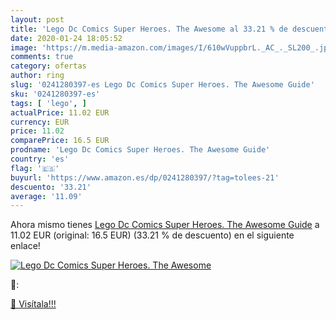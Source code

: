 ```yaml
---
layout: post
title: 'Lego Dc Comics Super Heroes. The Awesome al 33.21 % de descuento'
date: 2020-01-24 18:05:52
image: 'https://m.media-amazon.com/images/I/610wVuppbrL._AC_._SL200_.jpg'
comments: true
category: ofertas
author: ring
slug: '0241280397-es Lego Dc Comics Super Heroes. The Awesome Guide'
sku: '0241280397-es'
tags: [ 'lego', ]
actualPrice: 11.02 EUR
currency: EUR
price: 11.02
comparePrice: 16.5 EUR
prodname: 'Lego Dc Comics Super Heroes. The Awesome Guide'
country: 'es'
flag: '🇪🇸'
buyurl: 'https://www.amazon.es/dp/0241280397/?tag=tolees-21'
descuento: '33.21'
average: '11.09'
---
```


Ahora mismo tienes [Lego Dc Comics Super Heroes. The Awesome Guide](https://www.amazon.es/dp/0241280397/?tag=tolees-21) a 11.02 EUR (original: 16.5 EUR) (33.21 %  de descuento) en el siguiente enlace!

[![Lego Dc Comics Super Heroes. The Awesome](https://m.media-amazon.com/images/I/610wVuppbrL._AC_._SL200_.jpg)](https://www.amazon.es/dp/0241280397/?tag=tolees-21)

🔎:


[🛒 Visítala!!!](https://www.amazon.es/dp/0241280397/?tag=tolees-21)
